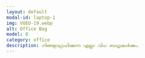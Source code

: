 ```yaml
---
layout: default
modal-id: laptop-1
img: VUEU-19.webp
alt: Office Bag
model: 8
category: office
description: നിങ്ങളാഗ്രഹിക്കുന്ന എല്ലാ വിധ ബാഗുകൾക്കും.
---
```

